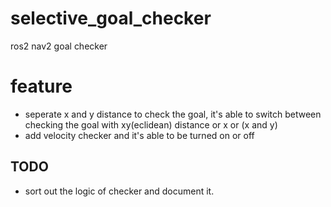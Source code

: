 # selective_goal_checker
ros2 nav2 goal checker  

# feature  
- seperate x and y distance to check the goal, it's able to switch between checking the goal with xy(eclidean) distance or x or (x and y)
- add velocity checker and it's able to be turned on or off  

## TODO  
- sort out the logic of checker and document it.  
